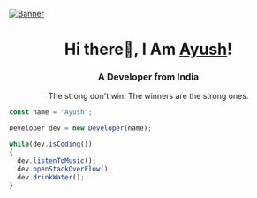 [![Banner](https://lh3.googleusercontent.com/fife/AAbDypCr7mLyOEDn_QE69KBVaRre-YBepmGJi36jHLoNiomXEcFpqcoJ87iaEk3dMk1rM0PfoZ-qTQEX5FG6dnD8Ap9Lt9n8dS-d0fuDL73dCSWddvLkzGsZe5g9Vey2i_pg83vE6n4652Rqk4Hbh4cbzXGh2F1IgKo2yYcZQr6w3tFkndMeyo0Yp75OvBkEfp4Kl8iBX4cq7Sro3uURSoafLQlL_PqSl_TlEQMPQtP3957rMVVYYW4ys7nqXktRJw-PBT4IihzRH2TLlc1WCykGDIHAXhMLoQa12lYkjibQlEQb1CnYmMiib0HhtFfTVNEGiGe1ejNDYes5iS9Fu6a3PyiDzfpBaxH8q0SqgH1uIYzxwNdl0xWO5CrbmjjNWE7DG4hlB2kDMrUgzfYoYjlNKzGrpfIKde_NZoXo76B3plltx3K5MzIwkauI3tSYQuDg0XGXT-qR8lGn6R50prj4mJh0vh2EfB0eEgTFagfJHSpi2TI-FulO286pX9vroq_sbH4D1LiKd1-nsCSZWjE0FYnSQTiDo0gusCq6-KDhvEGni6cc19e6uVlqSZaFH3UajiDpDwq4Nr3iZsyN6KGynJPa63BA0BmaA409tioe2uCaDqMu3Xszey4U3W1FsFs2KKOp41pIp3BDlycgpmsfZUua42FiELZv5bq53oAFSVjT3xTrkvg5vdiV9tpEMva-COQXoJ_Ey6PdBPL2kPhAb0PXQ0c8wBweYywYjHEnIGfKgECxRAQrTc-rxQND3nQKXE0Ml0W9-XGPXWfidOtST-QY9xg6vKcS1QhfqZHmuQVFbpS7l4dfEqx1Mz6qI1dYdmwQdvd9NN7B9-Yrta6qIzDCEquTAWcatWhIbEL1CKc5sQ3Obq6BgZ1qTORrQtB6qLpaxjBSWxGoQ5nk6q1OmLpVhPNqb0hiAqq91u81vGI1LP9W-2timoSQFpr-QzcjVNOseBvmD6pzwAtBYLK12W1CcMwfK3mgMhHbT-M27IbyH16BzD7aiaerPo2VqSsdKU8Hec3BU-D07F6IMGpSKv6IMhz3GRU3CNGyIXiG_HFBtOugM3UOywI7_CWE6OOwcAj_EaLb0gkQU9_AnrRQdxDgksAkYiiVOBxJgSqyiFTb-xuTdI3jwDtO3PbdNme0gJ23RvU-Uel4rR2HIETTZBnD8rOMTK6eoVRe5uBMKPfuXpB_179hi6H6sU55W4-y3oATPWVRyq25d80ge-TzjSJ8ZrOfZX4CmcrQ38ReO9g9OgdhF77V2qbeCTcNRm_KDl65cHLtWvui_PK-CxN7Wl-4XiXKvspl2mRzP8zeRNbM9Ms=w1920-h915)](https://www.linkedin.com/in/ayush-baliyan/)
<h1 align="center">Hi there👋, I Am <a href="https://ayush-baliyan-19.github.io/Portfolio">Ayush</a>!</h1>
<h3 align="center">A Developer from India</h3>
<p align="center">The strong don't win. The winners are the strong ones.</p>

```js
const name = 'Ayush';

Developer dev = new Developer(name);

while(dev.isCoding())
{
  dev.listenToMusic();
  dev.openStackOverFlow();
  dev.drinkWater();
}
```
